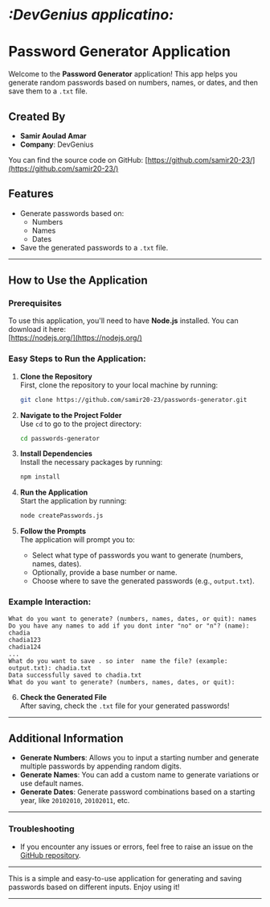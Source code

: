 # *:DevGenius applicatino:*
# Password Generator Application  

Welcome to the **Password Generator** application! This app helps you generate random passwords based on numbers, names, or dates, and then save them to a `.txt` file.

## Created By
- **Samir Aoulad Amar**
- **Company**: DevGenius

You can find the source code on GitHub:
[https://github.com/samir20-23/](https://github.com/samir20-23/)

## Features
- Generate passwords based on:
  - Numbers
  - Names
  - Dates
- Save the generated passwords to a `.txt` file.

---

## How to Use the Application

### Prerequisites
To use this application, you'll need to have **Node.js** installed. You can download it here:  
[https://nodejs.org/](https://nodejs.org/)

### Easy Steps to Run the Application:

1. **Clone the Repository**  
   First, clone the repository to your local machine by running:
   ```bash
   git clone https://github.com/samir20-23/passwords-generator.git
   ```

2. **Navigate to the Project Folder**  
   Use `cd` to go to the project directory:
   ```bash
   cd passwords-generator
   ```

3. **Install Dependencies**  
   Install the necessary packages by running:
   ```bash
   npm install
   ```

4. **Run the Application**  
   Start the application by running:
   ```bash
   node createPasswords.js
   ```

5. **Follow the Prompts**  
   The application will prompt you to:
   - Select what type of passwords you want to generate (numbers, names, dates).
   - Optionally, provide a base number or name.
   - Choose where to save the generated passwords (e.g., `output.txt`).

### Example Interaction:
```plaintext
What do you want to generate? (numbers, names, dates, or quit): names
Do you have any names to add if you dont inter "no" or "n"? (name): chadia
chadia123
chadia124
...
What do you want to save . so inter  name the file? (example: output.txt): chadia.txt
Data successfully saved to chadia.txt
What do you want to generate? (numbers, names, dates, or quit):
```

6. **Check the Generated File**  
   After saving, check the `.txt` file for your generated passwords!

---

## Additional Information

- **Generate Numbers**: Allows you to input a starting number and generate multiple passwords by appending random digits.
- **Generate Names**: You can add a custom name to generate variations or use default names.
- **Generate Dates**: Generate password combinations based on a starting year, like `20102010`, `20102011`, etc.

---

### Troubleshooting

- If you encounter any issues or errors, feel free to raise an issue on the [GitHub repository](https://github.com/samir20-23/).

---

This is a simple and easy-to-use application for generating and saving passwords based on different inputs. Enjoy using it!

---